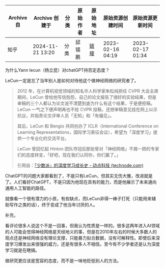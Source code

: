 |Archive 自|Archive 创建于|分类|原始作者|原始地址|原始资源创建时间|原始资源更新时间|
|-|-|-|-|-|-|-|
|知乎|2024-11-21 13:20|分类|邱锡鹏|[链接](https://www.zhihu.com/question/582340981/answer/2895875148)|2023-02-16 04:19|2023-02-17 01:34|

为什么Yann lecun（杨立昆）对chatGPT持否定态度？

LeCun一定是忘了当年别人是如何对待他这个做神经网络的研究者了。

> 2012 年，在计算机视觉领域的知名华人科学家朱松纯担任 CVPR 大会主席期间，LeCun 曾给他写信抱怨，自己的论文报告了很好的实验结果，但是审稿的三个人都认为论文说不清楚到底为什么有这个结果，于是便拒稿。LeCun 一气之下便声明再也不给 CVPR 投稿，还把审稿意见挂在网上以示抗议，并指责论文评审人员「无知」和「有偏见」。
> 
> 其后，LeCun 和 Bengio 共同创办了 ICLR（International Conference on Learning Representations，国际学习表征会议），希望为「深度学习」提供一个专业化的交流平台。
> 
> LeCun 曾回忆起 Hinton 团队夺冠后那些曾对「神经网络」不屑一顾的专家们的态度转变，「好吧，现在我们认同你，你们赢了。」
> 
> 
> 
> 引用自：[「少数派」的深度学习成长史 - 动点科技 (technode.com)](https://cn.technode.com/post/nodebang/2247484078/)

ChatGPT的问题大家都看到了，不是只有LeCun，但其实无伤大雅，改进就是了。人们看好ChatGPT，不是只因为他现在具有的能力，而是他展示了未来通向通用人工智能的路径。

就像看一个很有潜力的小孩，有些缺点，而LeCun非得一棒子打死（只能用来辅助写作之类的话），终于变成了他当年讨厌的人。




补充，

看评论很多人说这个不是一回事，但我认为性质是一样的。很多这两年进入AI领域的人可能会觉得神经网络是天经地义的事，但是在2010年左右的时候大多数人的观点还是神经网络没有理论支撑，只能暴力拟合数据，没有可解释性。即使后来深度学习爆发出来很强的威力，还是有很多人不相信。至今有不少学者还是认为深度学习就是在瞎搞。

做研究更应该是宽容的态度，而不是一味地贬低别人的方法。